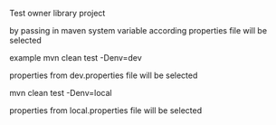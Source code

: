 Test owner library project

by passing in maven system variable according
properties file will be selected

example mvn clean test -Denv=dev

properties from dev.properties file will be selected

mvn clean test -Denv=local

properties from local.properties file will be selected
